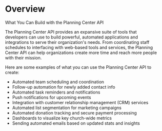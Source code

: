 # Overview

What You Can Build with the Planning Center API

The Planning Center API provides an expansive suite of tools that developers can use to build powerful, automated applications and integrations to serve their organization's needs. From coordinating staff schedules to interfacing with web-based tools and services, the Planning Center API can help organizations create more time and reach more people with their mission.

Here are some examples of what you can use the Planning Center API to create:

- Automated team scheduling and coordination
- Follow-up automation for newly added contact info
- Automated task reminders and notifications
- Push notifications for upcoming events
- Integration with customer relationship management (CRM) services
- Automated list segmentation for marketing campaigns
- Automated donation tracking and secure payment processing
- Dashboards to visualize key church-wide metrics
- Sending automated emails based on updated stats and insights
